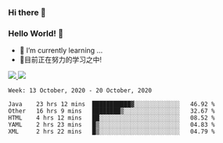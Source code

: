 ### Hi there 👋
### Hello World! 🙌

- 🌱 I’m currently learning ...
- 📖目前正在努力的学习之中!

<a href="https://github.com/anuraghazra/github-readme-stats">
  <img src="https://github-readme-stats.vercel.app/api?username=keyboardWithDream&show_icons=true&repo=github-readme-stats" />
</a>
<a href="https://github.com/anuraghazra/convoychat">
  <img src="https://github-readme-stats.vercel.app/api/top-langs/?username=keyboardWithDream&layout=compact&repo=convoychat" />
</a>



<!--START_SECTION:waka-->
```text
Week: 13 October, 2020 - 20 October, 2020

Java    23 hrs 12 mins  ███████████▓░░░░░░░░░░░░░   46.92 % 
Other   16 hrs 9 mins   ████████▒░░░░░░░░░░░░░░░░   32.67 % 
HTML    4 hrs 12 mins   ██░░░░░░░░░░░░░░░░░░░░░░░   08.52 % 
YAML    2 hrs 23 mins   █▒░░░░░░░░░░░░░░░░░░░░░░░   04.83 % 
XML     2 hrs 22 mins   █▒░░░░░░░░░░░░░░░░░░░░░░░   04.79 % 
```
<!--END_SECTION:waka-->
